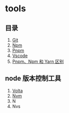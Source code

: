 # tools

## 目录

1. [Git](./Git/README.md)
2. [Npm](./Npm/README.md)
3. [Pnpm](./Pnpm.md)
4. [Vscode](./Vscode/README.md)
5. [Pnpm、Npm 和 Yarn 区别](./Pnpm.md#pnpm-npm-和-yarn-区别)

## node 版本控制工具

1. [Volta](./Volta.md)
2. [Nvm](./Npm/Nvm.md)
3. N
4. Nvs

